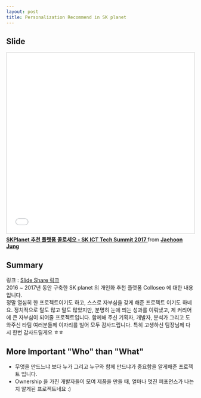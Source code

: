 ```yaml
---
layout: post
title: Personalization Recommend in SK planet
---
```


## Slide
<iframe src="//www.slideshare.net/slideshow/embed_code/key/iOuxCNgtAquVgG" width="595" height="485" frameborder="0" marginwidth="0" marginheight="0" scrolling="no" style="border:1px solid #CCC; border-width:1px; margin-bottom:5px; max-width: 100%;" allowfullscreen> </iframe> <div style="margin-bottom:5px"> <strong> <a href="//www.slideshare.net/JaehoonJung/sk-ict-tech-summit-2017-sk-planet" title="SKPlanet 추천 플랫폼 콜로세오 - SK ICT Tech Summit 2017 " target="_blank">SKPlanet 추천 플랫폼 콜로세오 - SK ICT Tech Summit 2017 </a> </strong> from <strong><a href="https://www.slideshare.net/JaehoonJung" target="_blank">Jaehoon Jung</a></strong> </div>

## Summary
링크 : [Slide Share 링크](https://www.slideshare.net/JaehoonJung/sk-ict-tech-summit-2017-sk-planet?ref=https://readme.skplanet.com/?p=13903)
<br/>
2016 ~ 2017년 동안 구축한 SK planet 의 개인화 추천 플랫폼 Colloseo 에 대한 내용입니다.
<br/>
정말 열심히 한 프로젝트이기도 하고, 스스로 자부심을 갖게 해준 프로젝트 이기도 하네요. 정치적으로 탈도 많고 말도 많았지만, 분명히 눈에 띄는 성과를 이뤄냈고, 제 커리어에 큰 자부심이 되어줄 프로젝트입니다. 함께해 주신 기획자, 개발자, 분석가 그리고 도와주신 타팀 여러분들께 이자리를 빌어 모두 감사드립니다. 특히 고생하신 팀장님께 다시 한번 감사드릴게요 ㅎㅎ


## More Important "Who" than "What"
 - 무엇을 만드느냐 보다 누가 그리고 누구와 함께 만드냐가 중요함을 알게해준 프로젝트 입니다. <br/>
 - Ownership 을 가진 개발자들이 모여 제품을 만들 때, 얼마나 멋진 퍼포먼스가 나는지 알게된 프로젝트네요 :) <br/>